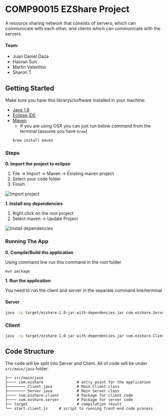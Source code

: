 COMP90015 EZShare Project
===========================
A resource sharing network that consists of servers, which can communicate with each other, and clients which can communicate with the servers.

#### Team:
* Juan Daniel Daza
* Haoran Sun
* Martin Valentino
* Sharon T

Getting Started
---------------
Make sure you have this librarys/software installed in your machine:
* [Java 1.8](http://www.oracle.com/technetwork/java/javase/downloads/jdk8-downloads-2133151.html)
* [Eclipse IDE](https://eclipse.org/downloads/packages/eclipse-ide-java-developers/neon2)
* [Maven](https://maven.apache.org/install.html)
    * If you are using OSX you can just run below command from the terminal (assume you have `brew`)
    ```
    brew install maven
    ```

### Steps
**0. Import the project to eclipse**

1. File -> Import -> Maven -> Existing maven project
2. Select your code folder
3. Finish

![Import project](https://media.giphy.com/media/l0Iy6gQxboYSaCw3m/giphy.gif)

**1. Install any dependencies**

1. Right click on the root project
2. Select maven -> Update Project

![Install dependencies](https://media.giphy.com/media/3og0IvfO0V3XmQmaEo/giphy.gif)


### Running The App
**0. Compile/Build the application**

Using command line run this command in the root folder
```bash
mvn package
```

**1. Run the application**

You need to run the client and server in the separate command line/terminal
#### Server
```bash
java -cp target/ezshare-1.0-jar-with-dependencies.jar com.ezshare.Server
```

### Client
```bash
java -cp target/ezshare-1.0-jar-with-dependencies.jar com.ezshare.Client
```

Code Structure
---------------
The code will be split into Server and Client. All of code will be under `src/main/java` folder.

    ├── src/main/java              
    ├──── com.ezshare               # entry point for the application
    ├──────── Client.java           # Main Client class
    ├──────── Server.java           # Main Server class
    ├──── com.ezshare.client        # Package for client code
    ├──── com.ezshare.server        # Package for server code
    ├── target                      # compilation result
    └── start-client.js     # script to running front-end code process



